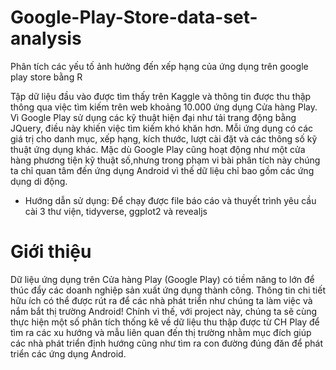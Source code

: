 # Google-Play-Store-data-set-analysis
Phân tích các yếu tố ảnh hưởng đến xếp hạng của ứng dụng trên google play store bằng R

  Tập dữ liệu đầu vào được tìm thấy trên Kaggle và thông tin được thu thập thông qua việc tìm kiếm trên web khoảng 10.000 ứng dụng Cửa hàng Play. Vì Google Play sử dụng các kỹ thuật hiện đại như tải trang động bằng JQuery, điều này khiến việc tìm kiếm khó khăn hơn. Mỗi ứng dụng có các giá trị cho danh mục, xếp hạng, kích thước, lượt cài đặt và các thông số kỹ thuật ứng dụng khác. Mặc dù Google Play cũng hoạt động như một cửa hàng phương tiện kỹ thuật số,nhưng trong phạm vi bài phân tích này chúng ta chỉ quan tâm đến ứng dụng Android vì thế dữ liệu chỉ bao gồm các ứng dụng di động.
- Hướng dẫn sử dụng: Để chạy được file báo cáo và thuyết trình yêu cầu cài 3 thư viện, tidyverse, ggplot2 và revealjs



# Giới thiệu
Dữ liệu ứng dụng trên Cửa hàng Play (Google Play) có tiềm năng to lớn để thúc đẩy các doanh nghiệp sản xuất ứng dụng thành công. Thông tin chi tiết hữu ích có thể được rút ra để các nhà phát triển như chúng ta làm việc và nắm bắt thị trường Android! Chính vì thế, với project này, chúng ta sẽ cùng thực hiện một số phân tích thống kê về dữ liệu thu thập được từ CH Play để tìm ra các xu hướng và mẫu liên quan đến thị trường nhằm mục đích giúp các nhà phát triển định hướng cũng như tìm ra con đường đúng đăn để phát triển các ứng dụng Android.

